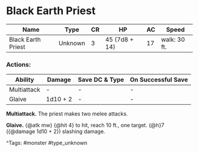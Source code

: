 # Black Earth Priest

| Name | Type | CR | HP | AC | Speed |
|------|------|----|----|----|-------|
| Black Earth Priest | Unknown | 3 | 45 (7d8 + 14) | 17 | walk: 30 ft. |

### Actions:

| Ability | Damage | Save DC & Type | On Successful Save |
|---------|--------|----------------|--------------------|
| Multiattack | - | - | - |
| Glaive | 1d10 + 2 | - | - |


**Multiattack.** The priest makes two melee attacks.

**Glaive.** {@atk mw} {@hit 4} to hit, reach 10 ft., one target. {@h}7 ({@damage 1d10 + 2}) slashing damage.

^Tags: #monster #type_unknown